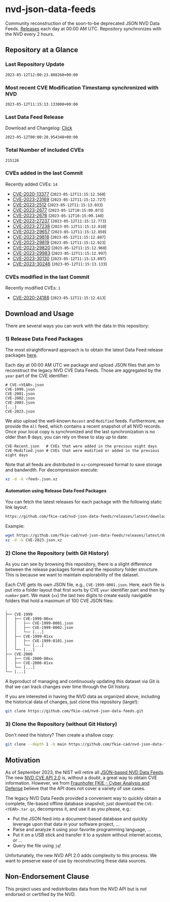 # nvd-json-data-feeds

Community reconstruction of the soon-to-be deprecated JSON NVD Data Feeds. 
[Releases](releases/latest) each day at 00:00 AM UTC.
Repository synchronizes with the NVD every 2 hours.

## Repository at a Glance

### Last Repository Update

```plain
2023-05-12T12:00:23.808260+00:00
```

### Most recent CVE Modification Timestamp synchronized with NVD

```plain
2023-05-12T11:15:13.133000+00:00
```

### Last Data Feed Release

Download and Changelog: [Click](releases/latest)

```plain
2023-05-12T00:00:20.954348+00:00
```

### Total Number of included CVEs

```plain
215126
```

### CVEs added in the last Commit

Recently added CVEs: `14`

* [CVE-2020-13377](CVE-2020/CVE-2020-133xx/CVE-2020-13377.json) (`2023-05-12T11:15:12.560`)
* [CVE-2023-23169](CVE-2023/CVE-2023-231xx/CVE-2023-23169.json) (`2023-05-12T11:15:12.727`)
* [CVE-2023-2512](CVE-2023/CVE-2023-25xx/CVE-2023-2512.json) (`2023-05-12T11:15:13.033`)
* [CVE-2023-2677](CVE-2023/CVE-2023-26xx/CVE-2023-2677.json) (`2023-05-12T10:15:09.073`)
* [CVE-2023-2678](CVE-2023/CVE-2023-26xx/CVE-2023-2678.json) (`2023-05-12T10:15:09.140`)
* [CVE-2023-27237](CVE-2023/CVE-2023-272xx/CVE-2023-27237.json) (`2023-05-12T11:15:12.773`)
* [CVE-2023-27238](CVE-2023/CVE-2023-272xx/CVE-2023-27238.json) (`2023-05-12T11:15:12.810`)
* [CVE-2023-29657](CVE-2023/CVE-2023-296xx/CVE-2023-29657.json) (`2023-05-12T11:15:12.850`)
* [CVE-2023-29818](CVE-2023/CVE-2023-298xx/CVE-2023-29818.json) (`2023-05-12T11:15:12.887`)
* [CVE-2023-29819](CVE-2023/CVE-2023-298xx/CVE-2023-29819.json) (`2023-05-12T11:15:12.923`)
* [CVE-2023-29820](CVE-2023/CVE-2023-298xx/CVE-2023-29820.json) (`2023-05-12T11:15:12.960`)
* [CVE-2023-29983](CVE-2023/CVE-2023-299xx/CVE-2023-29983.json) (`2023-05-12T11:15:12.997`)
* [CVE-2023-30130](CVE-2023/CVE-2023-301xx/CVE-2023-30130.json) (`2023-05-12T11:15:13.097`)
* [CVE-2023-30246](CVE-2023/CVE-2023-302xx/CVE-2023-30246.json) (`2023-05-12T11:15:13.133`)


### CVEs modified in the last Commit

Recently modified CVEs: `1`

* [CVE-2020-24188](CVE-2020/CVE-2020-241xx/CVE-2020-24188.json) (`2023-05-12T11:15:12.613`)


## Download and Usage

There are several ways you can work with the data in this repository:

### 1) Release Data Feed Packages

The most straightforward approach is to obtain the latest Data Feed release packages [here](releases/latest).

Each day at 00:00 AM UTC we package and upload JSON files that aim to reconstruct the legacy NVD CVE Data Feeds.
Those are aggregated by the `year` part of the CVE identifier:

```
# CVE-<YEAR>.json
CVE-1999.json
CVE-2001.json
CVE-2002.json
CVE-2003.json
[...]
CVE-2023.json
```

We also upload the well-known `Recent` and `Modified` feeds.
Furthermore, we provide the `All` feed, which contains a recent snapshot of all NVD records.
Once your local copy is synchronized and the last synchronization is no older than 8 days, you can rely on these to stay up to date:

```plain
CVE-Recent.json   # CVEs that were added in the previous eight days
CVE-Modified.json # CVEs that were modified or added in the previous eight days
```

Note that all feeds are distributed in `xz`-compressed format to save storage and bandwidth.
For decompression execute:

```sh
xz -d -k <feed>.json.xz
```


#### Automation using Release Data Feed Packages

You can fetch the latest releases for each package with the following static link layout:

```sh
https://github.com/fkie-cad/nvd-json-data-feeds/releases/latest/download/CVE-<YEAR>.json.xz
```

Example:

```sh
wget https://github.com/fkie-cad/nvd-json-data-feeds/releases/latest/download/CVE-2023.json.xz
xz -d -k CVE-2023.json.xz
```

### 2) Clone the Repository (with Git History)

As you can see by browsing this repository, there is a slight difference between the release packages format and the repository folder structure.
This is because we want to maintain explorability of the dataset.

Each CVE gets its own JSON file, e.g., `CVE-1999-0001.json`.
Here, each file is put into a folder layout that first sorts by CVE `year` identifier part and then by `number` part.
We mask (`xx`) the last two digits to create easily navigable folders that hold a maximum of 100 CVE JSON files:

```plain
.
├── CVE-1999
│   ├── CVE-1999-00xx
│   │   ├── CVE-1999-0001.json
│   │   ├── CVE-1999-0002.json
│   │   └── [...]
│   ├── CVE-1999-01xx
│   │   ├── CVE-1999-0101.json
│   │   └── [...]
│   └── [...]
├── CVE-2000
│   ├── CVE-2000-00xx
│   ├── CVE-2000-01xx
│   └── [...]
└── [...]
```

A byproduct of managing and continuously updating this dataset via Git is that we can track changes over time through the Git history.

If you are interested in having the NVD data as organized above, including the historical data of changes, just clone this repository (large!):

```sh
git clone https://github.com/fkie-cad/nvd-json-data-feeds.git
```

### 3) Clone the Repository (without Git History)

Don't need the history? Then create a shallow copy:

```sh
git clone --depth 1 -b main https://github.com/fkie-cad/nvd-json-data-feeds.git
```

## Motivation

As of September 2023, the NIST will retire all [JSON-based NVD Data Feeds](https://nvd.nist.gov/vuln/data-feeds#divRetirementBanner-1).
The new [NVD CVE API 2.0](https://nvd.nist.gov/developers/vulnerabilities) is, without a doubt, a great way to obtain CVE information.
However, we from [Fraunhofer FKIE - Cyber Analysis and Defense](https://www.fkie.fraunhofer.de/en/departments/cad.html) believe that the API does not cover a variety of use cases.

The legacy NVD Data Feeds provided a convenient way to quickly obtain a complete, file-based offline database snapshot; just download the `CVE-<YEAR>.tar.gz`, decompress it, and use it as you please, e.g.:

* Put the JSON feed into a document-based database and quickly leverage upon that data in your software project, ...
* Parse and analyze it using your favorite programming language, ...
* Put it on a USB stick and transfer it to a system without internet access, or ...
* Query the file using `jq`!

Unfortunately, the new NVD API 2.0 adds complexity to this process.
We want to preserve ease of use by reconstructing these data sources.

## Non-Endorsement Clause

This project uses and redistributes data from the NVD API but is not endorsed or certified by the NVD.